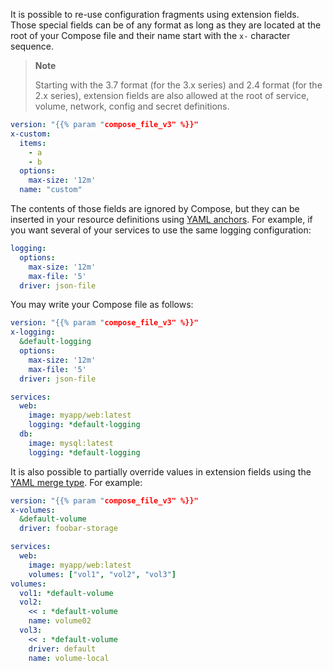 It is possible to re-use configuration fragments using extension fields. Those
special fields can be of any format as long as they are located at the root of
your Compose file and their name start with the `x-` character sequence.

> **Note**
>
> Starting with the 3.7 format (for the 3.x series) and 2.4 format
> (for the 2.x series), extension fields are also allowed at the root
> of service, volume, network, config and secret definitions.

```yaml
version: "{{% param "compose_file_v3" %}}"
x-custom:
  items:
    - a
    - b
  options:
    max-size: '12m'
  name: "custom"
```

The contents of those fields are ignored by Compose, but they can be
inserted in your resource definitions using [YAML anchors](https://yaml.org/spec/1.2/spec.html#id2765878).
For example, if you want several of your services to use the same logging
configuration:

```yaml
logging:
  options:
    max-size: '12m'
    max-file: '5'
  driver: json-file
```

You may write your Compose file as follows:

```yaml
version: "{{% param "compose_file_v3" %}}"
x-logging:
  &default-logging
  options:
    max-size: '12m'
    max-file: '5'
  driver: json-file

services:
  web:
    image: myapp/web:latest
    logging: *default-logging
  db:
    image: mysql:latest
    logging: *default-logging
```

It is also possible to partially override values in extension fields using
the [YAML merge type](https://yaml.org/type/merge.html). For example:

```yaml
version: "{{% param "compose_file_v3" %}}"
x-volumes:
  &default-volume
  driver: foobar-storage

services:
  web:
    image: myapp/web:latest
    volumes: ["vol1", "vol2", "vol3"]
volumes:
  vol1: *default-volume
  vol2:
    << : *default-volume
    name: volume02
  vol3:
    << : *default-volume
    driver: default
    name: volume-local
```